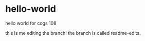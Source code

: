 # hello-world
hello world for cogs 108

this is me editing the branch! the branch is called readme-edits.

